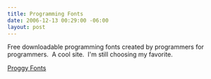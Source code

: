 ```yaml
---
title: Programming Fonts
date: 2006-12-13 00:29:00 -06:00
layout: post
---
```


Free downloadable programming fonts created by programmers for programmers.  A cool site.  I'm still choosing my favorite.  
  
[Proggy Fonts](http://www.proggyfonts.com/)
